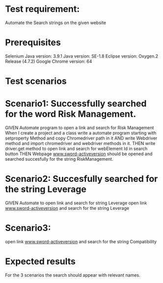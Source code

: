 # Test requirement: 
Automate the Search strings on the given website
# Prerequisites
Selenium Java version: 3.9.1
Java version: SE-1.8
Eclipse version: Oxygen.2 Release (4.7.2)
Google Chrome version: 64

# Test scenarios
# Scenario1: Successfully searched for the word Risk Management.
GIVEN Automate program to open a link and search for Risk Management
When I create a project and a class write a automate program starting with setproperty Method and copy Chromedriver path in it
AND write Webdriver method and import chromedriver and webdriver methods in it.
THEN write driver.get method to open link and search for webElement Id in search button
THEN Webpage www.sword-activeversion should be opened and searched succesfully for the string RiskManagement. 

# Scenario2: Succesfully searched for the string Leverage
GIVEN Automate to open link and search for string Leverage
open link www.sword-activeversion and search for the string Leverage

# Scenario3: 
open link www.sword-activeversion and search for the string Compatibility

# Expected results
For the 3 scenarios the search should appear with relevant names.
